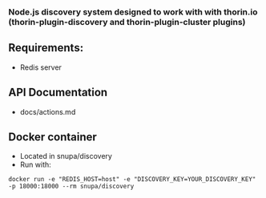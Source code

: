 ### Node.js discovery system designed to work with with thorin.io (thorin-plugin-discovery and thorin-plugin-cluster plugins)

## Requirements:
- Redis server

## API Documentation
- docs/actions.md

## Docker container
- Located in snupa/discovery
- Run with:
```
docker run -e "REDIS_HOST=host" -e "DISCOVERY_KEY=YOUR_DISCOVERY_KEY" -p 18000:18000 --rm snupa/discovery
```